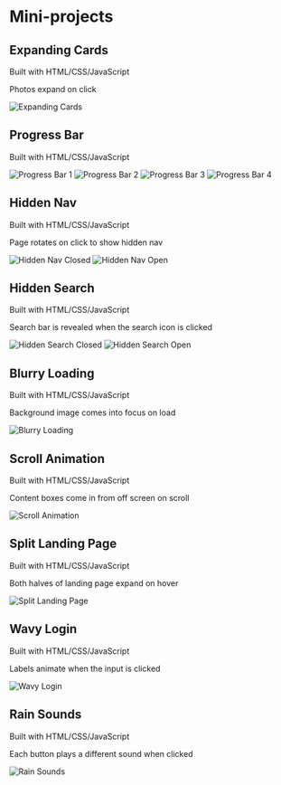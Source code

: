 # Mini-projects

## Expanding Cards

Built with HTML/CSS/JavaScript

Photos expand on click

![Expanding Cards](images/expanding-cards.png)

## Progress Bar

Built with HTML/CSS/JavaScript

![Progress Bar 1](images/progress-bar-1.png)
![Progress Bar 2](images/progress-bar-2.png)
![Progress Bar 3](images/progress-bar-3.png)
![Progress Bar 4](images/progress-bar-4.png)

## Hidden Nav

Built with HTML/CSS/JavaScript

Page rotates on click to show hidden nav

![Hidden Nav Closed](images/hidden-nav-closed.png)
![Hidden Nav Open](images/hidden-nav-open.png)

## Hidden Search

Built with HTML/CSS/JavaScript

Search bar is revealed when the search icon is clicked

![Hidden Search Closed](images/hidden-search-closed.png)
![Hidden Search Open](images/hidden-search-open.png)

## Blurry Loading

Built with HTML/CSS/JavaScript

Background image comes into focus on load

![Blurry Loading](images/blurry-loading.gif)

## Scroll Animation

Built with HTML/CSS/JavaScript

Content boxes come in from off screen on scroll

![Scroll Animation](images/scroll-animation.gif)

## Split Landing Page

Built with HTML/CSS/JavaScript

Both halves of landing page expand on hover

![Split Landing Page](images/split-landing-page.gif)

## Wavy Login

Built with HTML/CSS/JavaScript

Labels animate when the input is clicked

![Wavy Login](images/wavy-login.gif)

## Rain Sounds

Built with HTML/CSS/JavaScript

Each button plays a different sound when clicked

![Rain Sounds](images/rain-sounds.png)
